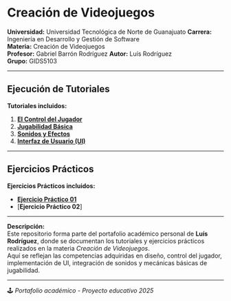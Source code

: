 # Creación de Videojuegos

**Universidad:** Universidad Tecnológica de Norte de Guanajuato
**Carrera:** Ingeniería en Desarrollo y Gestión de Software  
**Materia:** Creación de Videojuegos  
**Profesor:** Gabriel Barrón Rodríguez
**Autor:** Luís Rodríguez  
**Grupo:** GIDS5103

---

## Ejecución de Tutoriales

**Tutoriales incluidos:**

1. [**El Control del Jugador**](https://docs.google.com/document/d/1GqfgQTksLk3Rhf_INSn8aV_M8sbDctXSHwTa4Ev8JZQ/edit?usp=sharing)  
2. [**Jugabilidad Básica**](./tutoriales/jugabilidad-basica)  
3. [**Sonidos y Efectos**](./tutoriales/sonidos-y-efectos)  
4. [**Interfaz de Usuario (UI)**](./tutoriales/ui)  

---

## Ejercicios Prácticos 

**Ejercicios Prácticos incluidos:**

- [**Ejercicio Práctico 01**](./ejercicios/ejercicio-01)  
- [**Ejercicio Práctico 02**]

---

**Descripción:**  
Este repositorio forma parte del portafolio académico personal de **Luís Rodríguez**, donde se documentan los tutoriales y ejercicios prácticos realizados en la materia *Creación de Videojuegos*.  
Aquí se reflejan las competencias adquiridas en diseño, control del jugador, implementación de UI, integración de sonidos y mecánicas básicas de jugabilidad.

---

🕹️ *Portafolio académico - Proyecto educativo 2025*
